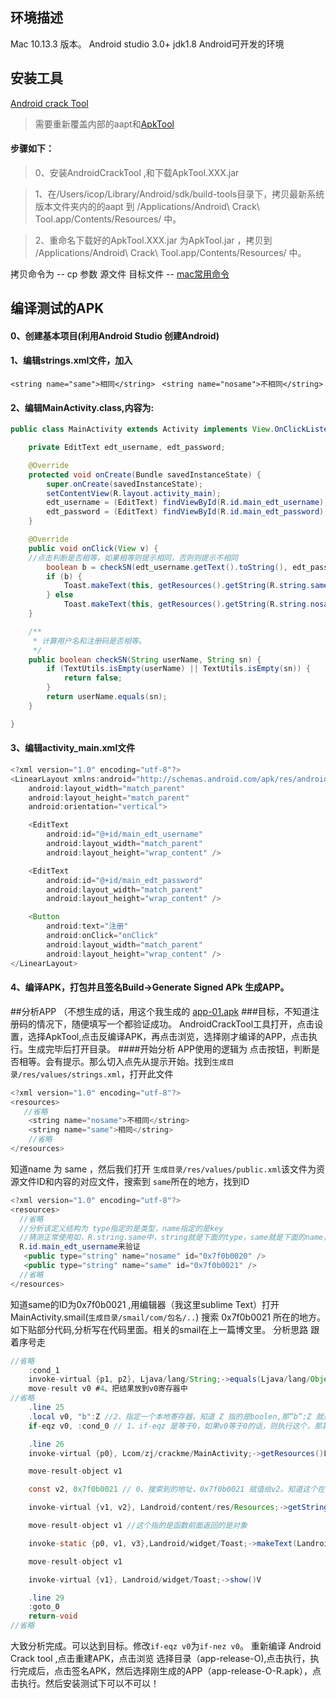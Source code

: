 ## 环境描述
Mac 10.13.3 版本。
Android studio 3.0+
jdk1.8
Android可开发的环境

## 安装工具
[Android crack Tool](https://github.com/Jermic/Android-Crack-Tool)
>需要重新覆盖内部的aapt和[ApkTool](https://bitbucket.org/iBotPeaches/apktool/downloads/)

#### 步骤如下：

>0、安装AndroidCrackTool ,和下载ApkTool.XXX.jar

>1、在/Users/icop/Library/Android/sdk/build-tools目录下，拷贝最新系统版本文件夹内的的aapt 到
/Applications/Android\ Crack\ Tool.app/Contents/Resources/ 中。   

>2、重命名下载好的ApkTool.XXX.jar 为ApkTool.jar ，拷贝到 
/Applications/Android\ Crack\ Tool.app/Contents/Resources/ 中。

拷贝命令为 -- cp 参数 源文件 目标文件 -- [mac常用命令](http://blog.csdn.net/zhao15127334470/article/details/51173018)


## 编译测试的APK 

#### 0、创建基本项目(利用Android Studio 创建Android)

#### 1、编辑strings.xml文件，加入

``<string name="same">相同</string> ``
``<string name="nosame">不相同</string>``

#### 2、编辑MainActivity.class,内容为:

```java
public class MainActivity extends Activity implements View.OnClickListener {

    private EditText edt_username, edt_password;

    @Override
    protected void onCreate(Bundle savedInstanceState) {
        super.onCreate(savedInstanceState);
        setContentView(R.layout.activity_main);
        edt_username = (EditText) findViewById(R.id.main_edt_username);
        edt_password = (EditText) findViewById(R.id.main_edt_password);
    }

    @Override
    public void onClick(View v) {
    //点击判断是否相等，如果相等则提示相同，否则则提示不相同
        boolean b = checkSN(edt_username.getText().toString(), edt_password.getText().toString());
        if (b) {
            Toast.makeText(this, getResources().getString(R.string.same), Toast.LENGTH_SHORT).show();
        } else
            Toast.makeText(this, getResources().getString(R.string.nosame), Toast.LENGTH_SHORT).show();
    }

    /**
     * 计算用户名和注册码是否相等。
     */
    public boolean checkSN(String userName, String sn) {
        if (TextUtils.isEmpty(userName) || TextUtils.isEmpty(sn)) {
            return false;
        }
        return userName.equals(sn);
    }

}
```

#### 3、编辑activity_main.xml文件

```java
<?xml version="1.0" encoding="utf-8"?>
<LinearLayout xmlns:android="http://schemas.android.com/apk/res/android"
    android:layout_width="match_parent"
    android:layout_height="match_parent"
    android:orientation="vertical">

    <EditText
        android:id="@+id/main_edt_username"
        android:layout_width="match_parent"
        android:layout_height="wrap_content" />

    <EditText
        android:id="@+id/main_edt_password"
        android:layout_width="match_parent"
        android:layout_height="wrap_content" />

    <Button
        android:text="注册"
        android:onClick="onClick"
        android:layout_width="match_parent"
        android:layout_height="wrap_content" />
</LinearLayout>

```
#### 4、编译APK，打包并且签名Build->Generate Signed APk 生成APP。


##分析APP （不想生成的话，用这个我生成的 [app-01.apk](https://github.com/ZjIcop/ZjIcop.github.io/tree/master/apk/app-01.apk)
###目标，不知道注册码的情况下，随便填写一个都验证成功。
AndroidCrackTool工具打开，点击设置，选择ApkTool,点击反编译APK，再点击浏览，选择刚才编译的APP，点击执行。生成完毕后打开目录。
####开始分析
APP使用的逻辑为 点击按钮，判断是否相等。会有提示。那么切入点先从提示开始。找到``生成目录/res/values/strings.xml``，打开此文件
```java
<?xml version="1.0" encoding="utf-8"?>
<resources>
   //省略
    <string name="nosame">不相同</string>
    <string name="same">相同</string>
    //省略
</resources>
```
知道name 为 same ，然后我们打开 ``生成目录/res/values/public.xml``该文件为资源文件ID和内容的对应文件，搜索到  `same`所在的地方，找到ID 
```java
<?xml version="1.0" encoding="utf-8"?>
<resources>
  //省略
  //分析该定义结构为 type指定的是类型，name指定的是key
  //猜测正常使用如，R.string.same中，string就是下面的type，same就是下面的name，我们可以在查找刚才 activity_main.xml文件中的控件id定义，
  R.id.main_edt_username来验证
   <public type="string" name="nosame" id="0x7f0b0020" />
   <public type="string" name="same" id="0x7f0b0021" />
  //省略
</resources>
```

知道same的ID为0x7f0b0021 ,用编辑器（我这里sublime Text）打开MainActivity.smail(``生成目录/smail/com/包名/..``)
搜索 0x7f0b0021 所在的地方。如下贴部分代码,分析写在代码里面。相关的smail在上一篇博文里。 分析思路 跟着序号走

```java
//省略
    :cond_1
    invoke-virtual {p1, p2}, Ljava/lang/String;->equals(Ljava/lang/Object;)Z //3、搜索到的Z值，这个invoke 调用方法，方法有两个参数寄存器。方法里面的返回的equals的方法判断结果，赋值给Z。如果不明确这个代码执行地址，可以往上找一层，.method开头的就是方法的地址
    move-result v0 #4、把结果放到v0寄存器中
//省略
    .line 25 
    .local v0, "b":Z //2、指定一个本地寄存器，知道 Z 指的是boolen,那“b”:Z 就是赋值。搜索Z所在的地方
    if-eqz v0, :cond_0 // 1、if-eqz 是等于0，如果v0等于0的话，则执行这个，那其实如果我们要相反的意思的话，直接该if-nez v0,cond_0 就可以了。接着分析v0 哪里赋值的。

    .line 26
    invoke-virtual {p0}, Lcom/zj/crackme/MainActivity;->getResources()Landroid/content/res/Resources;

    move-result-object v1

    const v2, 0x7f0b0021 // 0、搜索到的地址，0x7f0b0021 赋值给v2。知道这个在条件判断体内，那我们找条件判断语句 if-xxx什么的。

    invoke-virtual {v1, v2}, Landroid/content/res/Resources;->getString(I)Ljava/lang/String;

    move-result-object v1 //这个指的是函数前面返回的是对象

    invoke-static {p0, v1, v3},Landroid/widget/Toast;->makeText(Landroid/content/Context;Ljava/lang/CharSequence;I)Landroid/widget/Toast;//静态调用用方法 

    move-result-object v1

    invoke-virtual {v1}, Landroid/widget/Toast;->show()V

    .line 29
    :goto_0
    return-void
//省略
```

大致分析完成。可以达到目标。修改``if-eqz v0``为``if-nez v0``。
重新编译
Android Crack tool ,点击重建APK，点击浏览 选择目录（app-release-O),点击执行，执行完成后，点击签名APK，然后选择刚生成的APP（app-release-O-R.apk），点击执行。然后安装测试下可以不可以！